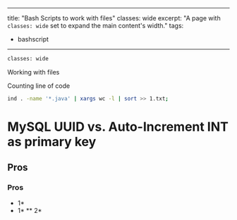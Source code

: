 
---
title: "Bash Scripts to work with files"
classes: wide
excerpt: "A page with `classes: wide` set to expand the main content's width."
tags: 
  - bashscript
---

```bash
classes: wide
```

Working with files

 Counting line of code
```bash
ind . -name '*.java' | xargs wc -l | sort >> 1.txt;
```




# MySQL UUID vs. Auto-Increment INT as primary key

## Pros

### Pros


*  1*
*  1*
**  2*
